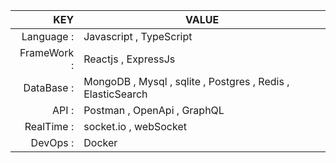 | KEY           |                                            VALUE            |
|--------------:|-------------------------------------------------------------|
| Language                  :| Javascript , TypeScript                                     |
| FrameWork                 : | Reactjs , ExpressJs                             |
| DataBase   :   | MongoDB , Mysql , sqlite , Postgres , Redis , ElasticSearch |
| API         :  | Postman ,  OpenApi , GraphQL       |
| RealTime    :  | socket.io , webSocket                                         |
| DevOps       : | Docker                                                      |      
